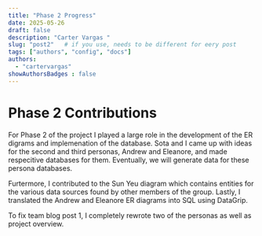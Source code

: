 ```yaml
---
title: "Phase 2 Progress"
date: 2025-05-26
draft: false
description: "Carter Vargas "
slug: "post2"   # if you use, needs to be different for eery post
tags: ["authors", "config", "docs"]
authors:
  - "cartervargas"
showAuthorsBadges : false
---
```


# Phase 2 Contributions

For Phase 2 of the project I played a large role in the development of the ER digrams and implemenation of the database. Sota and I came up with ideas for the second and third personas, Andrew and Eleanore, and made respecitive databases for them. Eventually, we will generate data for these persona databases. 

Furtermore, I contributed to the Sun Yeu diagram which contains entities for the various data sources found by other members of the group. Lastly, I translated the Andrew and Eleanore ER diagrams into SQL using DataGrip. 

To fix team blog post 1, I completely rewrote two of the personas as well as project overview.
